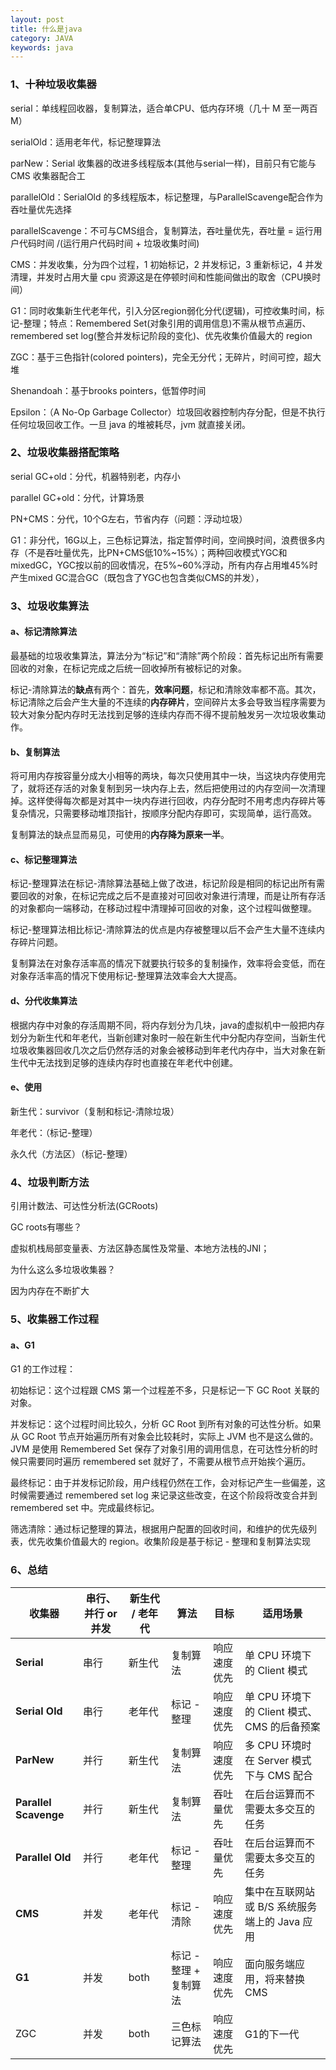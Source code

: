 ```yaml
---
layout: post
title: 什么是java
category: JAVA
keywords: java
---
```


### 1、十种垃圾收集器

serial：单线程回收器，复制算法，适合单CPU、低内存环境（几十 M 至一两百 M）

serialOld：适用老年代，标记整理算法

parNew：Serial 收集器的改进多线程版本(其他与serial一样)，目前只有它能与 CMS 收集器配合工

parallelOld：SerialOld 的多线程版本，标记整理，与ParallelScavenge配合作为吞吐量优先选择

parallelScavenge：不可与CMS组合，复制算法，吞吐量优先，吞吐量 = 运行用户代码时间 /(运行用户代码时间 + 垃圾收集时间)

CMS：并发收集，分为四个过程，1 初始标记，2 并发标记，3 重新标记，4 并发清理，并发时占用大量 cpu 资源这是在停顿时间和性能间做出的取舍（CPU换时间）

G1：同时收集新生代老年代，引入分区region弱化分代(逻辑)，可控收集时间，标记-整理；特点：Remembered Set(对象引用的调用信息)不需从根节点遍历、remembered set log(整合并发标记阶段的变化)、优先收集价值最大的 region

ZGC：基于三色指针(colored pointers)，完全无分代；无碎片，时间可控，超大堆

Shenandoah：基于brooks pointers，低暂停时间

Epsilon：（A No-Op Garbage Collector）垃圾回收器控制内存分配，但是不执行任何垃圾回收工作。一旦 java 的堆被耗尽，jvm 就直接关闭。



### 2、垃圾收集器搭配策略

serial GC+old：分代，机器特别老，内存小

parallel GC+old：分代，计算场景

PN+CMS：分代，10个G左右，节省内存（问题：浮动垃圾）

G1：非分代，16G以上，三色标记算法，指定暂停时间，空间换时间，浪费很多内存（不是吞吐量优先，比PN+CMS低10%~15%）；两种回收模式YGC和mixedGC，YGC按以前的回收情况，在5%~60%浮动，所有内存占用堆45%时产生mixed GC混合GC（既包含了YGC也包含类似CMS的并发），

### 3、垃圾收集算法

#### a、标记清除算法

最基础的垃圾收集算法，算法分为“标记”和“清除”两个阶段：首先标记出所有需要回收的对象，在标记完成之后统一回收掉所有被标记的对象。

标记-清除算法的**缺点**有两个：首先，**效率问题**，标记和清除效率都不高。其次，标记清除之后会产生大量的不连续的**内存碎片**，空间碎片太多会导致当程序需要为较大对象分配内存时无法找到足够的连续内存而不得不提前触发另一次垃圾收集动作。

#### b、复制算法

将可用内存按容量分成大小相等的两块，每次只使用其中一块，当这块内存使用完了，就将还存活的对象复制到另一块内存上去，然后把使用过的内存空间一次清理掉。这样使得每次都是对其中一块内存进行回收，内存分配时不用考虑内存碎片等复杂情况，只需要移动堆顶指针，按顺序分配内存即可，实现简单，运行高效。

复制算法的缺点显而易见，可使用的**内存降为原来一半**。

#### c、标记整理算法

标记-整理算法在标记-清除算法基础上做了改进，标记阶段是相同的标记出所有需要回收的对象，在标记完成之后不是直接对可回收对象进行清理，而是让所有存活的对象都向一端移动，在移动过程中清理掉可回收的对象，这个过程叫做整理。

标记-整理算法相比标记-清除算法的优点是内存被整理以后不会产生大量不连续内存碎片问题。

复制算法在对象存活率高的情况下就要执行较多的复制操作，效率将会变低，而在对象存活率高的情况下使用标记-整理算法效率会大大提高。

#### d、分代收集算法

根据内存中对象的存活周期不同，将内存划分为几块，java的虚拟机中一般把内存划分为新生代和年老代，当新创建对象时一般在新生代中分配内存空间，当新生代垃圾收集器回收几次之后仍然存活的对象会被移动到年老代内存中，当大对象在新生代中无法找到足够的连续内存时也直接在年老代中创建。

#### e、使用

新生代：survivor（复制和标记-清除垃圾）

年老代：（标记-整理）

永久代（方法区）（标记-整理）

### 4、垃圾判断方法

引用计数法、可达性分析法(GCRoots)

GC roots有哪些？

虚拟机栈局部变量表、方法区静态属性及常量、本地方法栈的JNI；

为什么这么多垃圾收集器？

因为内存在不断扩大

### 5、收集器工作过程

#### a、G1

G1 的工作过程：

初始标记：这个过程跟 CMS 第一个过程差不多，只是标记一下 GC Root 关联的对象。

并发标记：这个过程时间比较久，分析 GC Root 到所有对象的可达性分析。如果从 GC Root 节点开始遍历所有对象会比较耗时，实际上 JVM 也不是这么做的。JVM 是使用 Remembered Set 保存了对象引用的调用信息，在可达性分析的时候只需要同时遍历 remembered set 就好了，不需要从根节点开始挨个遍历。

最终标记：由于并发标记阶段，用户线程仍然在工作，会对标记产生一些偏差，这时候需要通过 remembered set log 来记录这些改变，在这个阶段将改变合并到 remembered set 中。完成最终标记。

筛选清除：通过标记整理的算法，根据用户配置的回收时间，和维护的优先级列表，优先收集价值最大的 region。收集阶段是基于标记 - 整理和复制算法实现

### 6、总结

| 收集器                | 串行、并行 or 并发 | 新生代 / 老年代 | 算法                   | 目标         | 适用场景                                      |
| --------------------- | ------------------ | --------------- | ---------------------- | ------------ | --------------------------------------------- |
| **Serial**            | 串行               | 新生代          | 复制算法               | 响应速度优先 | 单 CPU 环境下的 Client 模式                   |
| **Serial Old**        | 串行               | 老年代          | 标记 - 整理            | 响应速度优先 | 单 CPU 环境下的 Client 模式、CMS 的后备预案   |
| **ParNew**            | 并行               | 新生代          | 复制算法               | 响应速度优先 | 多 CPU 环境时在 Server 模式下与 CMS 配合      |
| **Parallel Scavenge** | 并行               | 新生代          | 复制算法               | 吞吐量优先   | 在后台运算而不需要太多交互的任务              |
| **Parallel Old**      | 并行               | 老年代          | 标记 - 整理            | 吞吐量优先   | 在后台运算而不需要太多交互的任务              |
| **CMS**               | 并发               | 老年代          | 标记 - 清除            | 响应速度优先 | 集中在互联网站或 B/S 系统服务端上的 Java 应用 |
| **G1**                | 并发               | both            | 标记 - 整理 + 复制算法 | 响应速度优先 | 面向服务端应用，将来替换 CMS                  |
| ZGC                   | 并发               | both            | 三色标记算法           | 响应速度优先 | G1的下一代                                    |

